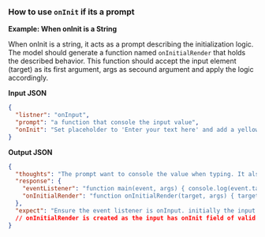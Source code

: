 ### How to use `onInit` if its a prompt

**Example: When onInit is a String**

When onInit is a string, it acts as a prompt describing the initialization logic. The model should generate a function named `onInitialRender` that holds the described behavior. This function should accept the input element (target) as its first argument, args as secound argument and apply the logic accordingly.

**Input JSON**

```json
{
  "listner": "onInput",
  "prompt": "a function that console the input value",
  "onInit": "Set placeholder to 'Enter your text here' and add a yellow background color."
}
```

**Output JSON**

```json
{
  "thoughts": "The prompt want to console the value when typing. It also processed an onInit prompt so i will generate an onInitialRender function to set the input's placeholder and background color",
  "response": {
    "eventListener": "function main(event, args) { console.log(event.target.value); }",
    "onInitialRender": "function onInitialRender(target, args) { target.placeholder = 'Enter your text here'; target.style.backgroundColor = 'yellow'; }"
  },
  "expect": "Ensure the event listener is onInput. initially the input placeholder and background will be setted as described in the onInit prompt "
  // onInitialRender is created as the input has onInit field of valid and actionable string prompt
}
```
